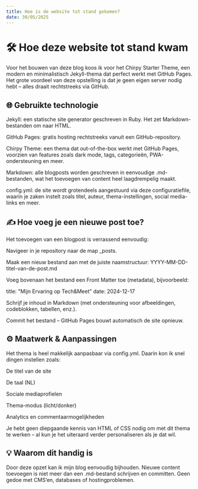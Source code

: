 ```yaml
---
title: Hoe is de website tot stand gekomen?
date: 30/05/2025
---
```


# 🛠️ Hoe deze website tot stand kwam

Voor het bouwen van deze blog koos ik voor het Chirpy Starter Theme, een modern en minimalistisch Jekyll-thema dat perfect werkt met GitHub Pages. Het grote voordeel van deze opstelling is dat je geen eigen server nodig hebt – alles draait rechtstreeks via GitHub.
## 🌐 Gebruikte technologie

  Jekyll: een statische site generator geschreven in Ruby. Het zet Markdown-bestanden om naar HTML.

  GitHub Pages: gratis hosting rechtstreeks vanuit een GitHub-repository.

  Chirpy Theme: een thema dat out-of-the-box werkt met GitHub Pages, voorzien van features zoals dark mode, tags, categorieën, PWA-ondersteuning en meer.

  Markdown: alle blogposts worden geschreven in eenvoudige .md-bestanden, wat het toevoegen van content heel laagdrempelig maakt.

  config.yml: de site wordt grotendeels aangestuurd via deze configuratiefile, waarin je zaken instelt zoals titel, auteur, thema-instellingen, social media-links en meer.

## ✍️ Hoe voeg je een nieuwe post toe?

Het toevoegen van een blogpost is verrassend eenvoudig:

  Navigeer in je repository naar de map _posts.

  Maak een nieuw bestand aan met de juiste naamstructuur:
  YYYY-MM-DD-titel-van-de-post.md

  Voeg bovenaan het bestand een Front Matter toe (metadata), bijvoorbeeld:

  title: "Mijn Ervaring op Tech&Meet"
  date: 2024-12-17


  Schrijf je inhoud in Markdown (met ondersteuning voor afbeeldingen, codeblokken, tabellen, enz.).

  Commit het bestand – GitHub Pages bouwt automatisch de site opnieuw.

## ⚙️ Maatwerk & Aanpassingen

Het thema is heel makkelijk aanpasbaar via config.yml. Daarin kon ik snel dingen instellen zoals:

  De titel van de site

  De taal (NL)

  Sociale mediaprofielen

  Thema-modus (licht/donker)

  Analytics en commentaarmogelijkheden

Je hebt geen diepgaande kennis van HTML of CSS nodig om met dit thema te werken – al kun je het uiteraard verder personaliseren als je dat wil.

## 💡 Waarom dit handig is

Door deze opzet kan ik mijn blog eenvoudig bijhouden. Nieuwe content toevoegen is niet meer dan een .md-bestand schrijven en committen. Geen gedoe met CMS’en, databases of hostingproblemen.
